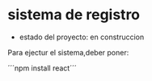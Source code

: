 <h1>sistema de registro</h1>

- estado del proyecto: en construccion

Para ejectur el sistema,deber poner:
  
´´´npm install react´´´
